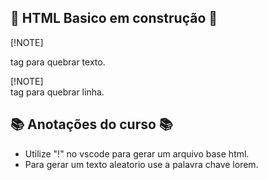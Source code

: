 ## :construction: HTML Basico em construção :construction:
[!NOTE] 
<p> tag para quebrar texto.

[!NOTE]
<br> tag para quebrar linha. 

## 📚 Anotações do curso 📚
- Utilize "!" no vscode para gerar um arquivo base html.
- Para gerar um texto aleatorio use a palavra chave lorem.
